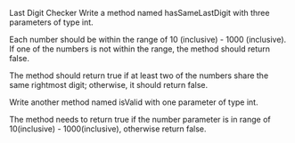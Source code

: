 Last Digit Checker
Write a method named hasSameLastDigit with three parameters of type int.

Each number should be within the range of 10 (inclusive) - 1000 (inclusive). If one of the numbers is not within the range, the method should return false.

The method should return true if at least two of the numbers share the same rightmost digit; otherwise, it should return false.

Write another method named isValid with one parameter of type int.

The method needs to return true if the number parameter is in range of 10(inclusive) - 1000(inclusive), otherwise return false.

